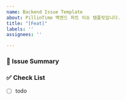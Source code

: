 ```yaml
---
name: Backend Issue Template
about: PillinTime 백엔드 파트 이슈 템플릿입니다.
title: "[Feat]"
labels: ''
assignees: ''

---
```


### 💭 Issue Summary

<!-- 이슈에 대해 설명해주세요. -->

### ✅ Check List

<!-- 해야 할 일을 적어주세요. -->

- [ ] todo
